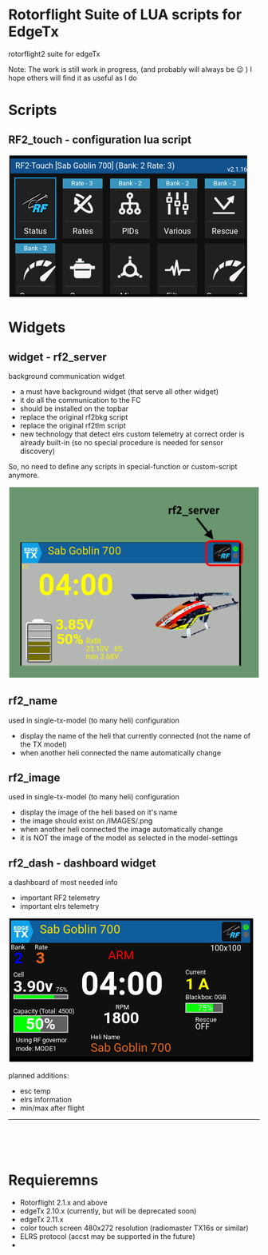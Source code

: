 # Rotorflight Suite of LUA scripts for EdgeTx

rotorflight2 suite for edgeTx

Note: The work is still work in progress, (and probably will always be 😉 ) 
I hope others will find it as useful as I do

# Scripts

## RF2_touch - configuration lua script

![alt text](docs/img/image.png)

# Widgets

## widget - rf2_server
background communication widget

* a must have background widget (that serve all other widget)
* it do all the communication to the FC
* should be installed on the topbar
* replace the original rf2bkg script
* replace the original rf2tlm script 
* new technology that detect elrs custom telemetry at correct order is already built-in (so no special procedure is needed for sensor discovery)

So, no need to define any scripts in special-function or custom-script anymore.

![alt text](docs/img/image-1.png)


## rf2_name
used in single-tx-model (to many heli) configuration

* display the name of the heli that currently connected (not the name of the TX model)
* when another heli connected the name automatically change 


## rf2_image
used in single-tx-model (to many heli) configuration

* display the image of the heli based on it's name
* the image should exist on /IMAGES/<craft-name>.png
* when another heli connected the image automatically change
* it is NOT the image of the model as selected in the model-settings


## rf2_dash - dashboard widget
a dashboard of most needed info
* important RF2 telemetry 
* important elrs telemetry

![alt text](docs/img/image-4.png)

planned additions:
- esc temp
- elrs information
- min/max after flight

---
<br><br><br>


# Requieremns
* Rotorflight 2.1.x and above
* edgeTx 2.10.x (currently, but will be deprecated soon)
* edgeTx 2.11.x
* color touch screen 480x272 resolution (radiomaster TX16s or similar)
* ELRS protocol (accst may be supported in the future)
* 
